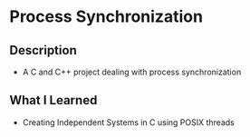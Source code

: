 # Process Synchronization
## Description
- A C and C++ project dealing with process synchronization
## What I Learned
- Creating Independent Systems in C using POSIX threads